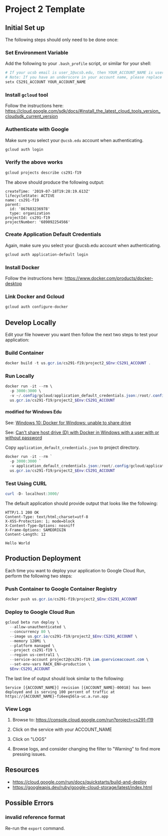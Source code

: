 # Project 2 Template

## Initial Set up

The following steps should only need to be done once:

### Set Environment Variable

Add the following to your `.bash_profile` script, or similar for your shell:

```powershell
# If your ucsb email is user_1@ucsb.edu, then YOUR_ACCOUNT_NAME is user-1
# Note: If you have an underscore in your account name, please replace with a hypen.
setx CS291_ACCOUNT YOUR_ACCOUNT_NAME
```

### Install `gcloud` tool

Follow the instructions here:
https://cloud.google.com/sdk/docs/#install_the_latest_cloud_tools_version_cloudsdk_current_version

### Authenticate with Google

Make sure you select your `@ucsb.edu` account when authenticating.

```powershell
gcloud auth login
```

### Verify the above works

```powershell
gcloud projects describe cs291-f19
```

The above should produce the following output:

```
createTime: '2019-07-18T19:28:19.613Z'
lifecycleState: ACTIVE
name: cs291-f19
parent:
  id: '867683236978'
  type: organization
projectId: cs291-f19
projectNumber: '689092254566'
```

### Create Application Default Credentials

Again, make sure you select your @ucsb.edu account when authenticating.

```powershell
gcloud auth application-default login
```

### Install Docker

Follow the instructions here: https://www.docker.com/products/docker-desktop

### Link Docker and Gcloud

```powershell
gcloud auth configure-docker
```

## Develop Locally

Edit your file however you want then follow the next two steps to test your
application:

### Build Container

```powershell
docker build -t us.gcr.io/cs291-f19/project2_$Env:CS291_ACCOUNT .
```

### Run Locally

```powershell
docker run -it --rm \
  -p 3000:3000 \
  -v ~/.config/gcloud/application_default_credentials.json:/root/.config/gcloud/application_default_credentials.json \
  us.gcr.io/cs291-f19/project2_$Env:CS291_ACCOUNT
```

#### modified for Windows Edu

See: [Windows 10: Docker for Windows: unable to share drive](https://github.com/docker/for-win/issues/690)

See: [Can't share host drive (D) with Docker in Windows with a user with or without password](https://github.com/docker/for-win/issues/125)

Copy `application_default_credentials.json` to project directory.

```powershell
docker run -it --rm `
  -p 3000:3000 `
  -v application_default_credentials.json:/root/.config/gcloud/application_default_credentials.json `
  us.gcr.io/cs291-f19/project2_$Env:CS291_ACCOUNT
```

### Test Using CURL

```powershell
curl -D- localhost:3000/
```

The default application should provide output that looks like the following:

```http
HTTP/1.1 200 OK
Content-Type: text/html;charset=utf-8
X-XSS-Protection: 1; mode=block
X-Content-Type-Options: nosniff
X-Frame-Options: SAMEORIGIN
Content-Length: 12

Hello World
```

## Production Deployment

Each time you want to deploy your application to Google Cloud Run, perform the
following two steps:

### Push Container to Google Container Registry

```powershell
docker push us.gcr.io/cs291-f19/project2_$Env:CS291_ACCOUNT
```

### Deploy to Google Cloud Run

```powershell
gcloud beta run deploy \
  --allow-unauthenticated \
  --concurrency 80 \
  --image us.gcr.io/cs291-f19/project2_$Env:CS291_ACCOUNT \
  --memory 128Mi \
  --platform managed \
  --project cs291-f19 \
  --region us-central1 \
  --service-account project2@cs291-f19.iam.gserviceaccount.com \
  --set-env-vars RACK_ENV=production \
  $Env:CS291_ACCOUNT
```

The last line of output should look similar to the following:

```
Service [{ACCOUNT_NAME}] revision [{ACCOUNT_NAME}-00018] has been deployed and is serving 100 percent of traffic at https://{ACCOUNT_NAME}-fi6eeq56la-uc.a.run.app
```

### View Logs

1. Browse to: https://console.cloud.google.com/run?project=cs291-f19

2. Click on the service with your ACCOUNT_NAME

3. Click on "LOGS"

4. Browse logs, and consider changing the filter to "Warning" to find more pressing issues.

## Resources

- https://cloud.google.com/run/docs/quickstarts/build-and-deploy
- https://googleapis.dev/ruby/google-cloud-storage/latest/index.html

## Possible Errors

### invalid reference format

Re-run the `export` command.
